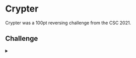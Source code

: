 <H1>Crypter</H1>
<p></p>
Crypter was a 100pt reversing challenge from the CSC 2021.
<p></p>
<H2>Challenge</H2>
<details>
    <summary></summary>
<p></p>
Keep your messages safe with crypter. crypter is a portable vault used to hide secret messages.
<p></p>
flag format: FLAG{iamastring}
<p></p>
Challenge File: <a href="https://drive.google.com/file/d/1palSF_sL9fvlqIy5UJGa2i8HEcoEoKV3/view?usp=sharing" rel="nofollow">Google Drive</a>
<p></p>
<details>
    <summary>Walkthrough</summary>
<p></p>

</details>
</details>